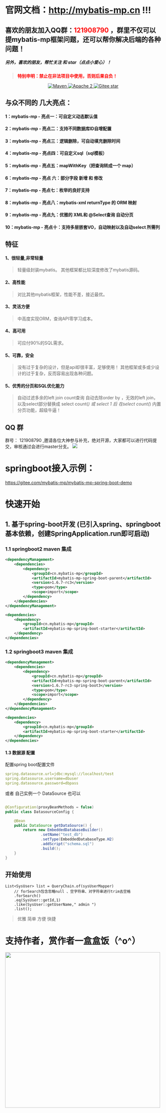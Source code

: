 # 官网文档：<strong style="color:red">http://mybatis-mp.cn </strong> !!!

## 喜欢的朋友加入QQ群：<font color="red">121908790</font> ，群里不仅可以提mybatis-mp框架问题，还可以帮你解决后端的各种问题！

##### 另外，喜欢的朋友，帮忙关注 和 star（点点小爱心）！

> <strong style="color:red">特别申明：禁止在非法项目中使用，否则后果自负！</strong>

<p align="center">
    <a target="_blank" href="https://search.maven.org/search?q=mybatis-mp">
        <img src="https://img.shields.io/maven-central/v/cn.mybatis-mp/mybatis-mp?label=Maven%20Central" alt="Maven" />
    </a>
    <a target="_blank" href="https://www.apache.org/licenses/LICENSE-2.0.txt">
		<img src="https://img.shields.io/:license-Apache2-blue.svg" alt="Apache 2" />
	</a>
    <a target="_blank" href='https://gitee.com/mybatis-mp/mybatis-mp'>
		<img src='https://gitee.com/mybatis-mp/mybatis-mp/badge/star.svg' alt='Gitee star'/>
	</a>
</p>

## 与众不同的 几大亮点：

#### 1：mybatis-mp - 亮点一：可自定义动态默认值

#### 2：mybatis-mp - 亮点二：支持不同数据库ID自增配置

#### 3：mybatis-mp - 亮点三：逻辑删除，可自动填充删除时间

#### 4：mybatis-mp - 亮点四：可自定义sql（sql模板）

#### 5：mybatis-mp - 亮点五：mapWithKey（把查询转成一个 map）

#### 6：mybatis-mp - 亮点 六：部分字段 新增 和 修改

#### 7：mybatis-mp - 亮点七：枚举的良好支持

#### 8：mybatis-mp - 亮点八：mybatis-xml returnType 的 ORM 映射

#### 9：mybatis-mp - 亮点九：优雅的 XML和 @Select查询 自动分页

#### 10：mybatis-mp - 亮点十：支持多层嵌套VO，自动映射以及自动select 所需列

## 特征

#### 1、很轻量,非常轻量

> 轻量级封装mybatis。
> 其他框架都比较深度修改了mybatis源码。

#### 2、高性能

> 对比其他mybatis框架，性能不差，接近最优。

#### 3、灵活方便

> 中高度实现ORM，查询API零学习成本。

#### 4、高可用

> 可应付90%的SQL需求。

#### 5、可靠，安全

> 没有过于复杂的设计，但是api却很丰富，足够使用！
> 其他框架或多或少设计的过于复杂，反而容易出现各种问题。

#### 5、优秀的分页和SQL优化能力

> 自动过滤多余的left join
> count查询 自动去除order by ，无效的left join，以及select部分替换成 select count(*) 或 select 1 后 在select count(*)
> 内置分页功能，超级牛逼！

## QQ 群

群号： 121908790 ,邀请各位大神参与补充，绝对开源，大家都可以进行代码提交，审核通过会进行master分支。
![](./doc/image/qq-group.png)

# springboot接入示例：

https://gitee.com/mybatis-mp/mybatis-mp-spring-boot-demo

# 快速开始

## 1. 基于spring-boot开发 (已引入spring、springboot 基本依赖，创建SpringApplication.run即可启动)

### 1.1 springboot2 maven 集成

```xml
<dependencyManagement>
    <dependencies>
        <dependency>
            <groupId>cn.mybatis-mp</groupId>
            <artifactId>mybatis-mp-spring-boot-parent</artifactId>
            <version>1.6.7-rc3</version>
            <type>pom</type>
            <scope>import</scope>
        </dependency>
    </dependencies>
</dependencyManagement>
```

```xml
<dependencies>
    <dependency>
        <groupId>cn.mybatis-mp</groupId>
        <artifactId>mybatis-mp-spring-boot-starter</artifactId>
    </dependency>
</dependencies>
```

### 1.2 springboot3 maven 集成

```xml
<dependencyManagement>
    <dependencies>
        <dependency>
            <groupId>cn.mybatis-mp</groupId>
            <artifactId>mybatis-mp-spring-boot-parent</artifactId>
            <version>1.6.7-rc3-spring-boot3</version>
            <type>pom</type>
            <scope>import</scope>
        </dependency>
    </dependencies>
</dependencyManagement>
```

```xml
<dependencies>
    <dependency>
        <groupId>cn.mybatis-mp</groupId>
        <artifactId>mybatis-mp-spring-boot-starter</artifactId>
    </dependency>
</dependencies>
```

#### 1.3 数据源 配置

配置spring boot配置文件

```yaml
spring.datasource.url=jdbc:mysql://localhost/test
spring.datasource.username=dbuser
spring.datasource.password=dbpass
```

或者 自己实例一个 DataSource 也可以

```java

@Configuration(proxyBeanMethods = false)
public class DatasourceConfig {

    @Bean
    public DataSource getDataSource() {
        return new EmbeddedDatabaseBuilder()
                .setName("test_db")
                .setType(EmbeddedDatabaseType.H2)
                .addScript("schema.sql")
                .build();
    }
}

```

## 开始使用

```
List<SysUser> list = QueryChain.of(sysUserMapper)
    // forSearch包含忽略null 、空字符串、对字符串进行trim去空格    
    .forSearch()
    .eq(SysUser::getId,1)
    .like(SysUser::getUserName," admin ")
    .list();
```

> 优雅 简单 方便 快捷

# 支持作者，赏作者一盒盒饭（^o^）

<img src="./doc/image/alipay.png" style="width:500px">